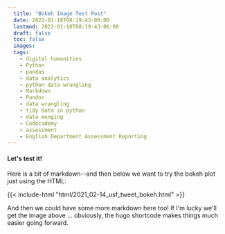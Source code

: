 ```yaml
---
  title: "Bokeh Image Test Post"
  date: 2022-01-18T08:19:43-06:00
  lastmod: 2022-01-18T08:19:43-06:00
  draft: false
  toc: false
  images:
  tags:
    - digital humanities
    - Python
    - pandas
    - data analytics
    - python data wrangling
    - Markdown
    - Pandoc
    - data wrangling
    - tidy data in python
    - data munging
    - Codecademy
    - assessment
    - English Department Assessment Reporting  
---
```


#### Let's test it!

Here is a bit of markdown--and then below we want to try the bokeh plot just using the HTML:

{{< include-html "html/2021_02-14_usf_tweet_bokeh.html" >}}

And then we could have some more markdown here too! If I'm lucky we'll get the image above ... obviously, the hugo shortcode makes things much easier going forward. 
